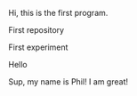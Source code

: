 Hi, this is the first program.

First repository

First experiment

Hello

Sup, my name is Phil! I am great!
